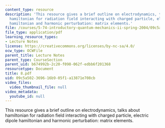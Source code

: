 ```yaml
---
content_type: resource
description: 'This resource gives a brief outline on electrodynamics, talks about
  hamiltonian for radiation field interacting with charged particle, electric dipole
  hamiltonian and harmonic perturbation: matrix elements.'
file: /courses/5-74-introductory-quantum-mechanics-ii-spring-2004/09c5a502369616b905f1a13871e708cb_8.pdf
file_type: application/pdf
learning_resource_types:
- Lecture Notes
license: https://creativecommons.org/licenses/by-nc-sa/4.0/
ocw_type: OCWFile
parent_title: Lecture Notes
parent_type: CourseSection
parent_uid: b674992b-2c20-f098-062f-edbb6f201368
resourcetype: Document
title: 8.pdf
uid: 09c5a502-3696-16b9-05f1-a13871e708cb
video_files:
  video_thumbnail_file: null
video_metadata:
  youtube_id: null
---
```

This resource gives a brief outline on electrodynamics, talks about hamiltonian for radiation field interacting with charged particle, electric dipole hamiltonian and harmonic perturbation: matrix elements.